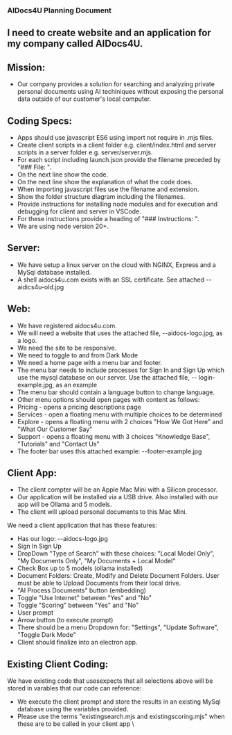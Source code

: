 ### AIDocs4U Planning Document

## I need to create website and an application for my company called AIDocs4U.

## Mission: 
- Our company provides a solution for searching and analyzing private personal documents using AI techiniques without 
exposing the personal data outside of our customer's local computer. 

## Coding Specs:
- Apps should use javascript ES6 using import not require in .mjs files. 
- Create client scripts in a client folder e.g. client/index.html and server scripts in a server folder e.g. server/server.mjs. 
- For each script including launch.json provide the filename preceded by "### File: ". 
- On the next line show the code. 
- On the next line show the explanation of what the code does. 
- When importing javascript files use the filename and extension. 
- Show the folder structure diagram including the filenames. 
- Provide instructions for installing node modules and for execution and debugging for client and server in VSCode.  
- For these instructions provide a heading of "### Instructions: ". 
- We are  using node version 20+. 

## Server: 
- We have setup a linux server on the cloud with NGINX, Express and a MySql database installed. 
- A shell aidocs4u.com exists with an SSL certificate. See attached --aidics4u-old.jpg

## Web: 
- We have registered aidocs4u.com. 
- We will need a website that uses the attached file, --aidocs-logo.jpg, as a logo. 
- We need the site to be responsive.
- We need to toggle to and from Dark Mode
- We need a home page with a menu bar and footer. 
- The menu bar needs to include processes for Sign In and Sign Up which use the mysql database on our server. Use the 
attached file, -- login-example.jpg, as an example
- The menu bar should contain a language button to change language.
- Other menu options should open pages with content as follows: 
- Pricing - opens a pricing descriptions page
- Services - open a floating menu with multiple choices to be determined
- Explore - opens a floating menu with 2 choices "How We Got Here" and "What Our Customer Say"
- Support - opens a floating menu with 3 choices "Knowledge Base", "Tutorials" and "Contact Us"
- The footer  bar uses this attached example: --footer-example.jpg

## Client App:
- The client compter will be an Apple Mac Mini with a Silicon processor. 
- Our application will be installed via a USB drive. Also installed with our app will be Ollama and 5 models.
- The client will upload personal documents to this Mac Mini.

We need a client application that has these features:
- Has our logo: --aidocs-logo.jpg
- Sign In Sign Up
- DropDown "Type of Search" with these choices: "Local Model Only", "My Documents Only", "My Documents + Local Model"
- Check Box up to 5 models (ollama installed)
- Document Folders: Create, Modify and Delete Document Folders. User must be able to Upload Documents from their local drive.
- "AI Process Documents" button (embedding)
- Toggle "Use Internet" between "Yes" and "No"
- Toggle  "Scoring" between "Yes" and "No"
- User prompt
- Arrow button (to execute prompt)
- There should be a menu Dropdown for:  "Settings", "Update Software", "Toggle Dark Mode"
- Client should finalize into an electron app.

## Existing Client Coding:
We have existing code that usesexpects that all selections above will be stored in varables that our code can reference:
- We execute the client prompt and store the results in an existing MySql database using the variables provided.
- Please use the terms "existingsearch.mjs and existingscoring.mjs" when these are to be called in your client app
\